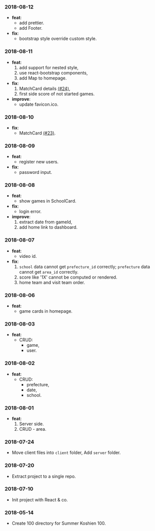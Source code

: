 ### 2018-08-12

- **feat**:
  - add prettier.
  - add Footer.
- **fix**:
  - bootstrap style override custom style.

### 2018-08-11

- **feat**:
  1. add support for nested style,
  2. use react-bootstrap components,
  3. add Map to homepage.
- **fix**:
  1. MatchCard details [(#24)](https://github.com/JoySR/koshien100/pull/24),
  2. first side score of not started games.
- **improve**:
  - update favicon.ico.

### 2018-08-10

- **fix**:
  - MatchCard [(#23)](https://github.com/JoySR/koshien100/pull/23).

### 2018-08-09

- **feat**:
  - register new users.
- **fix**:
  - password input.

### 2018-08-08

- **feat**:
  - show games in SchoolCard.
- **fix**:
  - login error.
- **improve**:
  1. extract date from gameId,
  2. add home link to dashboard.

### 2018-08-07

- **feat**:
  - video id.
- **fix**:
  1. `school` data cannot get `prefecture_id` correctly; `prefecture` data cannot get `area_id` correctly.
  2. score like '1X' cannot be computed or rendered.
  3. home team and visit team order.

### 2018-08-06

- **feat**:
  - game cards in homepage.

### 2018-08-03

- **feat**:
  - CRUD:
    - game,
    - user.

### 2018-08-02

- **feat**:
  - CRUD:
    - prefecture,
    - date,
    - school.

### 2018-08-01

- **feat**:
  1. Server side.
  2. CRUD - area.

### 2018-07-24

- Move client files into `client` folder, Add `server` folder.

### 2018-07-20

- Extract project to a single repo.

### 2018-07-10

- Init project with React & co.

### 2018-05-14

- Create 100 directory for Summer Koshien 100.
